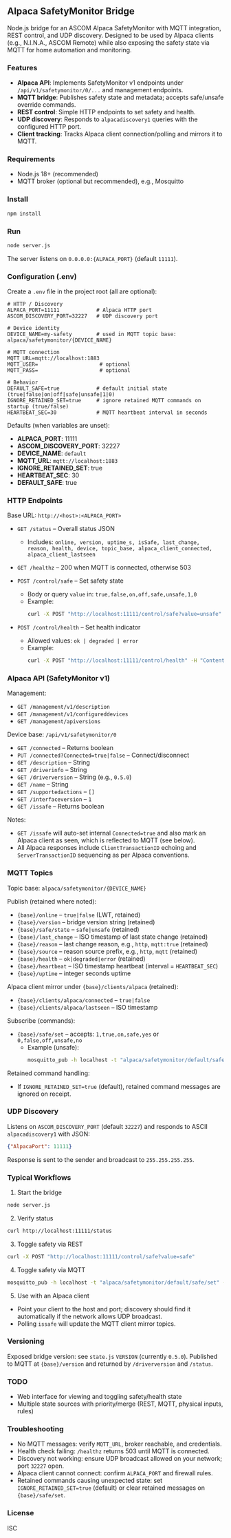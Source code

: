 ## Alpaca SafetyMonitor Bridge

Node.js bridge for an ASCOM Alpaca SafetyMonitor with MQTT integration, REST control, and UDP discovery. Designed to be used by Alpaca clients (e.g., N.I.N.A., ASCOM Remote) while also exposing the safety state via MQTT for home automation and monitoring.

### Features
- **Alpaca API**: Implements SafetyMonitor v1 endpoints under `/api/v1/safetymonitor/0/...` and management endpoints.
- **MQTT bridge**: Publishes safety state and metadata; accepts safe/unsafe override commands.
- **REST control**: Simple HTTP endpoints to set safety and health.
- **UDP discovery**: Responds to `alpacadiscovery1` queries with the configured HTTP port.
- **Client tracking**: Tracks Alpaca client connection/polling and mirrors it to MQTT.

### Requirements
- Node.js 18+ (recommended)
- MQTT broker (optional but recommended), e.g., Mosquitto

### Install
```bash
npm install
```

### Run
```bash
node server.js
```
The server listens on `0.0.0.0:{ALPACA_PORT}` (default `11111`).

### Configuration (.env)
Create a `.env` file in the project root (all are optional):

```env
# HTTP / Discovery
ALPACA_PORT=11111            # Alpaca HTTP port
ASCOM_DISCOVERY_PORT=32227   # UDP discovery port

# Device identity
DEVICE_NAME=my-safety        # used in MQTT topic base: alpaca/safetymonitor/{DEVICE_NAME}

# MQTT connection
MQTT_URL=mqtt://localhost:1883
MQTT_USER=                    # optional
MQTT_PASS=                    # optional

# Behavior
DEFAULT_SAFE=true            # default initial state (true|false|on|off|safe|unsafe|1|0)
IGNORE_RETAINED_SET=true     # ignore retained MQTT commands on startup (true/false)
HEARTBEAT_SEC=30             # MQTT heartbeat interval in seconds
```

Defaults (when variables are unset):
- **ALPACA_PORT**: 11111
- **ASCOM_DISCOVERY_PORT**: 32227
- **DEVICE_NAME**: `default`
- **MQTT_URL**: `mqtt://localhost:1883`
- **IGNORE_RETAINED_SET**: true
- **HEARTBEAT_SEC**: 30
- **DEFAULT_SAFE**: true

### HTTP Endpoints
Base URL: `http://<host>:<ALPACA_PORT>`

- `GET /status` – Overall status JSON
  - Includes: `online, version, uptime_s, isSafe, last_change, reason, health, device, topic_base, alpaca_client_connected, alpaca_client_lastseen`

- `GET /healthz` – 200 when MQTT is connected, otherwise 503

- `POST /control/safe` – Set safety state
  - Body or query `value` in: `true,false,on,off,safe,unsafe,1,0`
  - Example:
    ```bash
    curl -X POST "http://localhost:11111/control/safe?value=unsafe"
    ```

- `POST /control/health` – Set health indicator
  - Allowed values: `ok | degraded | error`
  - Example:
    ```bash
    curl -X POST "http://localhost:11111/control/health" -H "Content-Type: application/json" -d '{"value":"degraded"}'
    ```

### Alpaca API (SafetyMonitor v1)
Management:
- `GET /management/v1/description`
- `GET /management/v1/configureddevices`
- `GET /management/apiversions`

Device base: `/api/v1/safetymonitor/0`
- `GET /connected` – Returns boolean
- `PUT /connected?Connected=true|false` – Connect/disconnect
- `GET /description` – String
- `GET /driverinfo` – String
- `GET /driverversion` – String (e.g., `0.5.0`)
- `GET /name` – String
- `GET /supportedactions` – `[]`
- `GET /interfaceversion` – `1`
- `GET /issafe` – Returns boolean

Notes:
- `GET /issafe` will auto-set internal `Connected=true` and also mark an Alpaca client as seen, which is reflected to MQTT (see below).
- All Alpaca responses include `ClientTransactionID` echoing and `ServerTransactionID` sequencing as per Alpaca conventions.

### MQTT Topics
Topic base: `alpaca/safetymonitor/{DEVICE_NAME}`

Publish (retained where noted):
- `{base}/online` – `true|false` (LWT, retained)
- `{base}/version` – bridge version string (retained)
- `{base}/safe/state` – `safe|unsafe` (retained)
- `{base}/last_change` – ISO timestamp of last state change (retained)
- `{base}/reason` – last change reason, e.g., `http`, `mqtt:true` (retained)
- `{base}/source` – reason source prefix, e.g., `http`, `mqtt` (retained)
- `{base}/health` – `ok|degraded|error` (retained)
- `{base}/heartbeat` – ISO timestamp heartbeat (interval = `HEARTBEAT_SEC`)
- `{base}/uptime` – integer seconds uptime

Alpaca client mirror under `{base}/clients/alpaca` (retained):
- `{base}/clients/alpaca/connected` – `true|false`
- `{base}/clients/alpaca/lastseen` – ISO timestamp

Subscribe (commands):
- `{base}/safe/set` – accepts: `1,true,on,safe,yes` or `0,false,off,unsafe,no`
  - Example (unsafe):
    ```bash
    mosquitto_pub -h localhost -t "alpaca/safetymonitor/default/safe/set" -m "unsafe"
    ```

Retained command handling:
- If `IGNORE_RETAINED_SET=true` (default), retained command messages are ignored on receipt.

### UDP Discovery
Listens on `ASCOM_DISCOVERY_PORT` (default `32227`) and responds to ASCII `alpacadiscovery1` with JSON:
```json
{"AlpacaPort": 11111}
```
Response is sent to the sender and broadcast to `255.255.255.255`.

### Typical Workflows
1) Start the bridge
```bash
node server.js
```

2) Verify status
```bash
curl http://localhost:11111/status
```

3) Toggle safety via REST
```bash
curl -X POST "http://localhost:11111/control/safe?value=safe"
```

4) Toggle safety via MQTT
```bash
mosquitto_pub -h localhost -t "alpaca/safetymonitor/default/safe/set" -m "unsafe"
```

5) Use with an Alpaca client
- Point your client to the host and port; discovery should find it automatically if the network allows UDP broadcast.
- Polling `issafe` will update the MQTT client mirror topics.

### Versioning
Exposed bridge version: see `state.js` `VERSION` (currently `0.5.0`). Published to MQTT at `{base}/version` and returned by `/driverversion` and `/status`.
 
### TODO
- Web interface for viewing and toggling safety/health state
- Multiple state sources with priority/merge (REST, MQTT, physical inputs, rules)

### Troubleshooting
- No MQTT messages: verify `MQTT_URL`, broker reachable, and credentials.
- Health check failing: `/healthz` returns 503 until MQTT is connected.
- Discovery not working: ensure UDP broadcast allowed on your network; port `32227` open.
- Alpaca client cannot connect: confirm `ALPACA_PORT` and firewall rules.
- Retained commands causing unexpected state: set `IGNORE_RETAINED_SET=true` (default) or clear retained messages on `{base}/safe/set`.

### License
ISC


